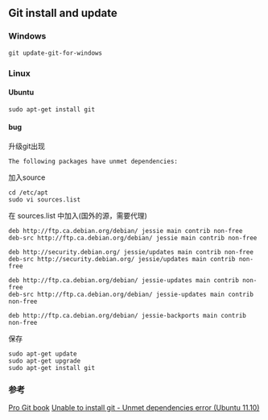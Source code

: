 ## Git install and update

### Windows

```language
git update-git-for-windows
```

### Linux

#### Ubuntu
```language
sudo apt-get install git
```
#### bug

升级git出现
```language
The following packages have unmet dependencies:
```

加入source
```language
cd /etc/apt
sudo vi sources.list
```

在 sources.list 中加入(国外的源，需要代理)
```language
deb http://ftp.ca.debian.org/debian/ jessie main contrib non-free
deb-src http://ftp.ca.debian.org/debian/ jessie main contrib non-free

deb http://security.debian.org/ jessie/updates main contrib non-free
deb-src http://security.debian.org/ jessie/updates main contrib non-free

deb http://ftp.ca.debian.org/debian/ jessie-updates main contrib non-free
deb-src http://ftp.ca.debian.org/debian/ jessie-updates main contrib non-free

deb http://ftp.ca.debian.org/debian/ jessie-backports main contrib non-free
```

保存
```language
sudo apt-get update
sudo apt-get upgrade
sudo apt-get install git
```

### 参考

[Pro Git book](https://git-scm.com/book/en/v2)
[Unable to install git - Unmet dependencies error (Ubuntu 11.10)](https://stackoverflow.com/questions/16820820/unable-to-install-git-unmet-dependencies-error-ubuntu-11-10)
